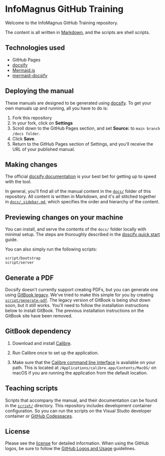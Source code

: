# InfoMagnus GitHub Training

Welcome to the InfoMagnus GitHub Training repository. 

The content is all written in [Markdown](https://guides.github.com/features/mastering-markdown/), and the scripts are shell scripts.

## Technologies used

- GitHub Pages 
- [docsify](https://docsify.js.org)
- [Mermaid.js](https://mermaid.js.org/)
- [mermaid-docsify](https://github.com/Leward/mermaid-docsify)

## Deploying the manual

These manuals are designed to be generated using [docsify](https://docsify.js.org). To get your own manuals up and running, all you have to do is:

1. Fork this repository
2. In your fork, click on **Settings**
3. Scroll down to the GitHub Pages section, and set **Source:** to `main branch /docs folder`.
4. Click **Save**.
5. Return to the GitHub Pages section of Settings, and you'll receive the URL of your published manual.

## Making changes

The official [docsify documentation](https://docsify.js.org/#/?id=docsify) is your best bet for getting up to speed with the tool.

In general, you'll find all of the manual content in the [`docs/`](docs/) folder of this repository. All content is written in Markdown, and it's all stitched together in [`docs/_sidebar.md`](docs/_sidebar.md), which specifies the order and hierarchy of the content.

## Previewing changes on your machine

You can install, and serve the contents of the `docs/` folder locally with minimal setup. The steps are thoroughly described in the [doscify quick start](https://docsify.js.org/#/quickstart) guide.

You can also simply run the following scripts:

```shell
script/bootstrap
script/server
```

## Generate a PDF

Docsify doesn't currently support creating PDFs, but you can generate one using [GitBook legacy](https://docs.gitbook.com/resources/gitbook-legacy). We've tried to make this simple for you by creating [`script/generate-pdf`](script/generate-pdf).  The legacy version of GitBook is being shut down soon, but it still works.  You'll need to follow the installation instructions below to install GitBook.  The previous installation instructions on the GitBook site have been removed.

## GitBook dependency

<!-- textlint-disable terminology -->

1. Download and install [Calibre](https://calibre-ebook.com/download).

1. Run Calibre once to set up the application.

1. Make sure that the [Calibre command line interface](https://manual.calibre-ebook.com/generated/en/cli-index.html) is available on your path.  This is located at `/Applications/calibre.app/Contents/MacOS/` on macOS if you are running the application from the default location.

<!-- textlint-enable terminology -->

## Teaching scripts

Scripts that accompany the manual, and their documentation can be found in the [`script/`](script/) directory. This repository includes development container configuration. So you can run the scripts on the Visual Studio developer container or [GitHub Codespaces](https://github.com/features/codespaces).

## License

Please see the [license](LICENSE) for detailed information. When using the GitHub logos, be sure to follow the [GitHub Logos and Usage](https://github.com/logos) guidelines.
